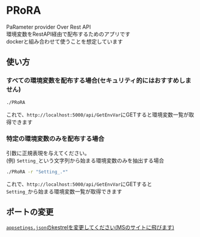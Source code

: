 # PRoRA
PaRameter provider Over Rest API   
環境変数をRestAPI経由で配布するためのアプリです   
dockerと組み合わせて使うことを想定しています   

## 使い方
### すべての環境変数を配布する場合(セキュリティ的にはおすすめしません)
``` bash
./PRoRA
```
これで、`http://localhost:5000/api/GetEnvVar`にGETすると環境変数一覧が取得できます
### 特定の環境変数のみを配布する場合
引数に正規表現を与えてください。   
(例) `Setting_`という文字列から始まる環境変数のみを抽出する場合
``` bash
./PRoRA -r "Setting_.*"
```
これで、`http://localhost:5000/api/GetEnvVar`にGETすると   
`Setting_`から始まる環境変数一覧が取得できます

## ポートの変更
[`appsetings.json`のkestrelを変更してください(MSのサイトに飛びます)](https://learn.microsoft.com/ja-jp/aspnet/core/fundamentals/servers/kestrel/endpoints?view=aspnetcore-7.0#configureiconfiguration)
